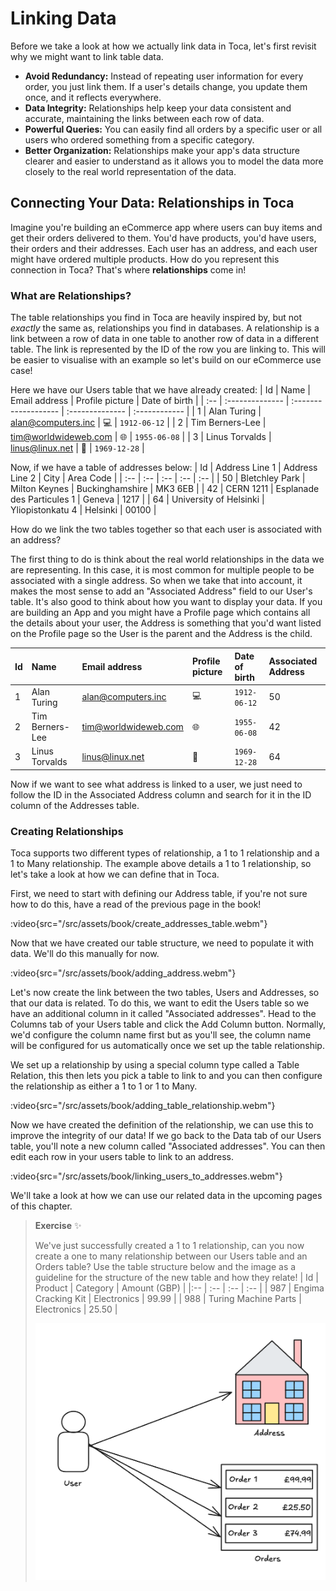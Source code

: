 # Linking Data

Before we take a look at how we actually link data in Toca, let's first revisit why we might want to link table data.

* **Avoid Redundancy:** Instead of repeating user information for every order, you just link them. If a user's details change, you update them once, and it reflects everywhere.
* **Data Integrity:** Relationships help keep your data consistent and accurate, maintaining the links between each row of data.
* **Powerful Queries:** You can easily find all orders by a specific user or all users who ordered something from a specific category.
* **Better Organization:** Relationships make your app's data structure clearer and easier to understand as it allows you to model the data more closely to the real world representation of the data.

## Connecting Your Data: Relationships in Toca

Imagine you're building an eCommerce app where users can buy items and get their orders delivered to them. You'd have products, you'd have users, their orders and their addresses. Each user has an address, and each user might have ordered multiple products. How do you represent this connection in Toca? That's where **relationships** come in!

### What are Relationships?

The table relationships you find in Toca are heavily inspired by, but not _exactly_ the same as, relationships you find in databases. A relationship is a link between a row of data in one table to another row of data in a different table. The link is represented by the ID of the row you are linking to. This will be easier to visualise with an example so let's build on our eCommerce use case!

Here we have our Users table that we have already created:
| Id  | Name            | Email address        | Profile picture | Date of birth |
| :-- | :-------------- | :------------------- | :-------------- | :------------ |
| 1   | Alan Turing     | alan@computers.inc   | 💻              | `1912-06-12`  |
| 2   | Tim Berners-Lee | tim@worldwideweb.com | 🌐              | `1955-06-08`  |
| 3   | Linus Torvalds  | linus@linux.net      | 🐧              | `1969-12-28`  |

Now, if we have a table of addresses below:
| Id | Address Line 1 | Address Line 2 | City | Area Code |
| :-- | :-- | :-- | :-- | :-- |
| 50 | Bletchley Park | Milton Keynes | Buckinghamshire |  MK3 6EB |
| 42 | CERN 1211 | Esplanade des Particules 1 | Geneva | 1217 |
| 64 | University of Helsinki | Yliopistonkatu 4 | Helsinki | 00100 |

How do we link the two tables together so that each user is associated with an address?

The first thing to do is think about the real world relationships in the data we are representing. In this case, it is most common for multiple people to be associated with a single address. So when we take that into account, it makes the most sense to add an "Associated Address" field to our User's table. It's also good to think about how you want to display your data. If you are building an App and you might have a Profile page which contains all the details about your user, the Address is something that you'd want listed on the Profile page so the User is the parent and the Address is the child.

| Id  | Name            | Email address        | Profile picture | Date of birth | Associated Address |
| :-- | :-------------- | :------------------- | :-------------- | :------------ | :--- |
| 1   | Alan Turing     | alan@computers.inc   | 💻              | `1912-06-12`  | 50 |
| 2   | Tim Berners-Lee | tim@worldwideweb.com | 🌐              | `1955-06-08`  | 42 |
| 3   | Linus Torvalds  | linus@linux.net      | 🐧              | `1969-12-28`  | 64 |

Now if we want to see what address is linked to a user, we just need to follow the ID in the Associated Address column and search for it in the ID column of the Addresses table.

### Creating Relationships

Toca supports two different types of relationship, a 1 to 1 relationship and a 1 to Many relationship. The example above details a 1 to 1 relationship, so let's take a look at how we can define that in Toca.

First, we need to start with defining our Address table, if you're not sure how to do this, have a read of the previous page in the book!

:video{src="/src/assets/book/create_addresses_table.webm"}

Now that we have created our table structure, we need to populate it with data. We'll do this manually for now.

:video{src="/src/assets/book/adding_address.webm"}

Let's now create the link between the two tables, Users and Addresses, so that our data is related. To do this, we want to edit the Users table so we have an additional column in it called "Associated addresses". Head to the Columns tab of your Users table and click the Add Column button. Normally, we'd configure the column name first but as you'll see, the column name will be configured for us automatically once we set up the table relationship.

We set up a relationship by using a special column type called a Table Relation, this then lets you pick a table to link to and you can then configure the relationship as either a 1 to 1 or 1 to Many.

:video{src="/src/assets/book/adding_table_relationship.webm"}

Now we have created the definition of the relationship, we can use this to improve the integrity of our data! If we go back to the Data tab of our Users table, you'll note a new column called "Associated addresses". You can then edit each row in your users table to link to an address.

:video{src="/src/assets/book/linking_users_to_addresses.webm"}

We'll take a look at how we can use our related data in the upcoming pages of this chapter.

> **Exercise** ✨
>
> We've just successfully created a 1 to 1 relationship, can you now create a one to many relationship between our Users table and an Orders table? Use the table structure below and the image as a guideline for the structure of the new table and how they relate!
> | Id |  Product | Category | Amount (GBP) |
> |:-- | :-- | :-- | :-- |
> | 987 | Engima Cracking Kit | Electronics | 99.99 |
> | 988 | Turing Machine Parts | Electronics | 25.50 |
>
> ![How our entities are linked](/src/assets/book/conceptual_links.png)
